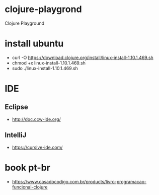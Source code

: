 # clojure-playgrond
Clojure Playground

# install ubuntu
- curl -O https://download.clojure.org/install/linux-install-1.10.1.469.sh
- chmod +x linux-install-1.10.1.469.sh
- sudo ./linux-install-1.10.1.469.sh

# IDE
## Eclipse
- http://doc.ccw-ide.org/
## IntelliJ
- https://cursive-ide.com/

# book pt-br
- https://www.casadocodigo.com.br/products/livro-programacao-funcional-clojure

